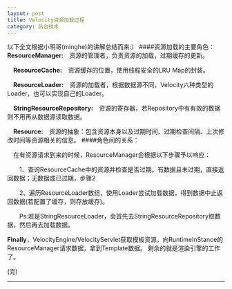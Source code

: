 ```yaml
---
layout: post
title: Velocity资源加载过程
category: 后台技术
---
```


以下全文根据小明哥(minghe)的讲解总结而来:）
####资源加载的主要角色：
　**ResourceManager:**　资源的管理者，负责资源的加载，过期缓存的更新。

　**ResourceCache:**　资源缓存的位置，使用线程安全的LRU Map的封装。

　**ResourceLoader:**　资源的加载者，根据数据源不同，Velocity六种类型的Loader，也可以实现自己的Loader。

　**StringResourceRepository:**　资源的寄存器，若Repository中有有效的数据则不用再从数据源读取数据。

　**Resource:**　资源的抽象：包含资源本身以及过期时间、过期检查间隔、上次修改时间等资源相关的信息。
####角色间的关系：

　在有资源请求到来的时候，ResourceManager会根据以下步骤予以响应：

　　1、查询ResourceCache中的资源并检查是否过期。有数据且未过期，直接返回数据；无数据或已过期，步骤2

　　2、遍历ResourceLoader数组，使用Loader尝试加载数据，得到数据中止返回数据(若配置了缓存，则存放缓存)。

　　Ps:若是StringResourceLoader，会首先去StringResourceRepository取数据，然后再去加载数据。

**Finally**，VelocityEngine/VelocityServlet获取模板资源，向RuntimeInStance的ResourceManager请求数据，拿到Template数据。
剩余的就是渲染引擎的工作了。

(完)


---

